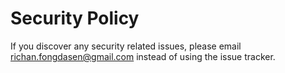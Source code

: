 # Security Policy

If you discover any security related issues, please email richan.fongdasen@gmail.com instead of using the issue tracker.
